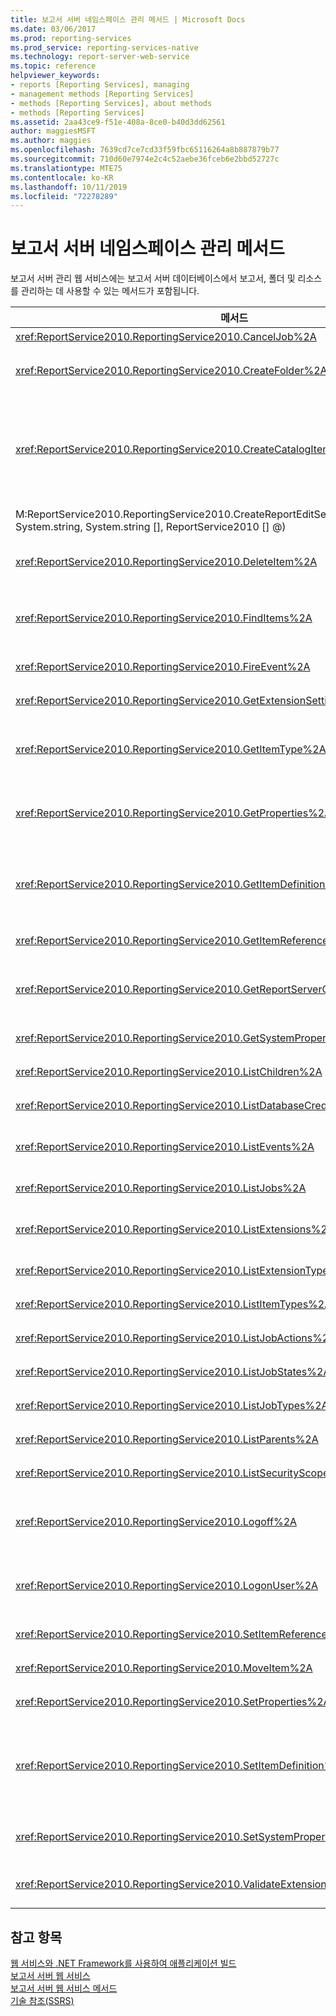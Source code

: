 ```yaml
---
title: 보고서 서버 네임스페이스 관리 메서드 | Microsoft Docs
ms.date: 03/06/2017
ms.prod: reporting-services
ms.prod_service: reporting-services-native
ms.technology: report-server-web-service
ms.topic: reference
helpviewer_keywords:
- reports [Reporting Services], managing
- management methods [Reporting Services]
- methods [Reporting Services], about methods
- methods [Reporting Services]
ms.assetid: 2aa43ce9-f51e-408a-8ce0-b40d3dd62561
author: maggiesMSFT
ms.author: maggies
ms.openlocfilehash: 7639cd7ce7cd33f59fbc65116264a8b887879b77
ms.sourcegitcommit: 710d60e7974e2c4c52aebe36fceb6e2bbd52727c
ms.translationtype: MTE75
ms.contentlocale: ko-KR
ms.lasthandoff: 10/11/2019
ms.locfileid: "72278289"
---
```

# <a name="report-server-namespace-management-methods"></a>보고서 서버 네임스페이스 관리 메서드
  보고서 서버 관리 웹 서비스에는 보고서 서버 데이터베이스에서 보고서, 폴더 및 리소스를 관리하는 데 사용할 수 있는 메서드가 포함됩니다.  
  
|메서드|작업|  
|------------|------------|  
|<xref:ReportService2010.ReportingService2010.CancelJob%2A>|작업 실행을 취소합니다.|  
|<xref:ReportService2010.ReportingService2010.CreateFolder%2A>|보고서 서버 데이터베이스 또는 SharePoint 라이브러리에 폴더를 추가합니다.|  
|<xref:ReportService2010.ReportingService2010.CreateCatalogItem%2A>|보고서 서버 데이터베이스 또는 SharePoint 라이브러리에 새 항목을 추가합니다. 이 메서드는 **보고서**, **모델**, **데이터 세트**, **구성 요소**, **리소스** 및 **DataSource** 항목 종류에 적용됩니다.|  
|M:ReportService2010.ReportingService2010.CreateReportEditSession (System.string, System.string, System.string [], ReportService2010 [] @)|새 보고서 편집 세션을 만듭니다.|  
|<xref:ReportService2010.ReportingService2010.DeleteItem%2A>|보고서 서버 데이터베이스 또는 SharePoint 라이브러리에서 항목을 제거합니다.|  
|<xref:ReportService2010.ReportingService2010.FindItems%2A>|보고서 서버 데이터베이스 또는 SharePoint 라이브러리에서 지정된 검색 조건과 일치하는 항목을 반환합니다.|  
|<xref:ReportService2010.ReportingService2010.FireEvent%2A>|제공된 매개 변수를 기준으로 이벤트를 트리거합니다.|  
|<xref:ReportService2010.ReportingService2010.GetExtensionSettings%2A>|지정된 확장 프로그램에 대한 설정 목록을 반환합니다.|  
|<xref:ReportService2010.ReportingService2010.GetItemType%2A>|항목이 존재하는 경우 보고서 서버 데이터베이스 또는 SharePoint 라이브러리에서 항목의 유형을 검색합니다.|  
|<xref:ReportService2010.ReportingService2010.GetProperties%2A>|보고서 서버 데이터베이스 또는 SharePoint 라이브러리의 항목에 대한 하나 이상의 속성 값을 반환합니다.|  
|<xref:ReportService2010.ReportingService2010.GetItemDefinition%2A>|항목의 정의 또는 콘텐츠를 검색합니다. 이 메서드는 **보고서**, **모델**, **데이터 세트**, **구성 요소**, **리소스** 및 **DataSource** 항목 종류에 적용됩니다.|  
|<xref:ReportService2010.ReportingService2010.GetItemReferences%2A>|항목과 연결된 카탈로그 항목 참조 목록을 반환합니다.|  
|<xref:ReportService2010.ReportingService2010.GetReportServerConfigInfo%2A>|스케일 아웃 배포에 있는 모든 보고서 서버 인스턴스 또는 연결된 보고서 서버 인스턴스에 대한 정보를 반환합니다.|  
|<xref:ReportService2010.ReportingService2010.GetSystemProperties%2A>|시스템 속성을 하나 이상 반환합니다.|  
|<xref:ReportService2010.ReportingService2010.ListChildren%2A>|지정된 폴더의 자식 목록을 가져옵니다.|  
|<xref:ReportService2010.ReportingService2010.ListDatabaseCredentialRetrievalOptions%2A>|지원되는 자격 증명 검색 옵션 목록을 반환합니다.|  
|<xref:ReportService2010.ReportingService2010.ListEvents%2A>|보고서 서버 구성 파일에 나타나는 이벤트 확장 프로그램 목록을 반환합니다.|  
|<xref:ReportService2010.ReportingService2010.ListJobs%2A>|보고서 서버에서 실행 중인 작업 목록을 반환합니다.|  
|<xref:ReportService2010.ReportingService2010.ListExtensions%2A>|지정된 확장 유형에 대해 구성된 확장 프로그램 목록을 반환합니다.|  
|<xref:ReportService2010.ReportingService2010.ListExtensionTypes%2A>|지원되는 확장 유형 목록을 반환합니다.|  
|<xref:ReportService2010.ReportingService2010.ListItemTypes%2A>|지원되는 카탈로그 항목 유형 목록을 반환합니다.|  
|<xref:ReportService2010.ReportingService2010.ListJobActions%2A>|지원되는 작업 동작 목록을 반환합니다.|  
|<xref:ReportService2010.ReportingService2010.ListJobStates%2A>|지원되는 작업 상태 목록을 반환합니다.|  
|<xref:ReportService2010.ReportingService2010.ListJobTypes%2A>|지원되는 작업 유형 목록을 반환합니다.|  
|<xref:ReportService2010.ReportingService2010.ListParents%2A>|지정된 항목의 부모 항목을 검색합니다.|  
|<xref:ReportService2010.ReportingService2010.ListSecurityScopes%2A>|지원되는 보안 범위 목록을 반환합니다.|  
|<xref:ReportService2010.ReportingService2010.Logoff%2A>|웹 서비스 요청을 하는 현재 사용자를 로그아웃시킵니다. 이 메서드는 기본 모드에만 적용됩니다.|  
|<xref:ReportService2010.ReportingService2010.LogonUser%2A>|보고서 서버 웹 서비스에 사용자를 로그온하고 사용자 요청을 인증합니다. 이 메서드는 기본 모드에만 적용됩니다.|  
|<xref:ReportService2010.ReportingService2010.SetItemReferences%2A>|항목과 연결된 카탈로그 항목을 설정합니다.|  
|<xref:ReportService2010.ReportingService2010.MoveItem%2A>|항목을 이동하거나 항목 이름을 바꿉니다.|  
|<xref:ReportService2010.ReportingService2010.SetProperties%2A>|항목 속성을 하나 이상 설정합니다.|  
|<xref:ReportService2010.ReportingService2010.SetItemDefinition%2A>|지정된 항목의 정의 또는 콘텐츠를 설정합니다. 이 메서드는 **보고서**, **모델**, **데이터 세트**, **구성 요소**, **리소스** 및 **DataSource** 항목 종류에 적용됩니다.|  
|<xref:ReportService2010.ReportingService2010.SetSystemProperties%2A>|보고서 서버 또는 SharePoint 팜에서 시스템 속성을 하나 이상 설정합니다.|  
|<xref:ReportService2010.ReportingService2010.ValidateExtensionSettings%2A>|[!INCLUDE[ssRSnoversion](../../../includes/ssrsnoversion-md.md)] 확장 프로그램 설정의 유효성을 검사합니다.|  
  
## <a name="see-also"></a>참고 항목  
 [웹 서비스와 .NET Framework를 사용하여 애플리케이션 빌드](../../../reporting-services/report-server-web-service/net-framework/building-applications-using-the-web-service-and-the-net-framework.md)   
 [보고서 서버 웹 서비스](../../../reporting-services/report-server-web-service/report-server-web-service.md)   
 [보고서 서버 웹 서비스 메서드](../../../reporting-services/report-server-web-service/methods/report-server-web-service-methods.md)   
 [기술 참조&#40;SSRS&#41;](../../../reporting-services/technical-reference-ssrs.md)  
  
  
